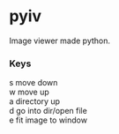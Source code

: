 # pyiv
Image viewer made python.


<h3>Keys</h3>


s move down    
w move up    
a directory up   
d go into dir/open file   
e fit image to window
